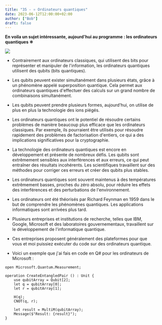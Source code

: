 ```yaml
---
title: "35 - ⚛️ Ordinateurs quantiques"
date: 2023-06-12T12:00:00+02:00
author: ["Bob"]
draft: false
---
```


**En voila un sujet intéressante, aujourd'hui au programme : les ordinateurs quantiques ⚛️**

![](/img/35.jpg)

- Contrairement aux ordinateurs classiques, qui utilisent des bits pour représenter et manipuler de l'information, les ordinateurs quantiques utilisent des qubits (bits quantiques).

- Les qubits peuvent exister simultanément dans plusieurs états, grâce à un phénomène appelé superposition quantique. Cela permet aux ordinateurs quantiques d'effectuer des calculs sur un grand nombre de combinaisons simultanément.

- Les qubits peuvent prendre plusieurs formes, aujourd'hui, on utilise de plus en plus la technologie des ions piégés.

- Les ordinateurs quantiques ont le potentiel de résoudre certains problèmes de manière beaucoup plus efficace que les ordinateurs classiques. Par exemple, ils pourraient être utilisés pour résoudre rapidement des problèmes de factorisation d'entiers, ce qui a des implications significatives pour la cryptographie.

- La technologie des ordinateurs quantiques est encore en développement et présente de nombreux défis. Les qubits sont extrêmement sensibles aux interférences et aux erreurs, ce qui peut entraîner des résultats incohérents. Les scientifiques travaillent sur des méthodes pour corriger ces erreurs et créer des qubits plus stables.

- Les ordinateurs quantiques sont souvent maintenus à des températures extrêmement basses, proches du zéro absolu, pour réduire les effets des interférences et des perturbations de l'environnement.

- Les ordinateurs ont été théorisés par Richard Feynman en 1959 dans le but de comprendre les phénomènes quantiques. Les applications informatiques sont arrivées plus tard.

- Plusieurs entreprises et institutions de recherche, telles que IBM, Google, Microsoft et des laboratoires gouvernementaux, travaillent sur le développement de l'informatique quantique.

- Ces entreprises proposent généralement des plateformes pour que vous et moi puissiez exécuter du code sur des ordinateurs quantique.

- Voici un exemple que j'ai fais en code en Q# pour les ordinateurs de Microsoft :
```qs
open Microsoft.Quantum.Measurement;

operation CreateEntangledPair () : Unit {
    use qubitArray = Qubit[2];
    let q = qubitArray[0];
    let r = qubitArray[1];
    
    H(q);
    CNOT(q, r);
    
    let result = MultiM(qubitArray);
    Message($"Result: {result}");
}
```
